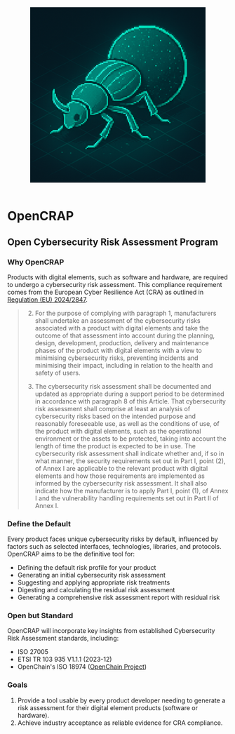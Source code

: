 <div align="center">
  <img width="400" height="auto" src="https://raw.githubusercontent.com/balena-io-experimental/opencrap/main/craptor.png">
  <br>
  <br>
</div>

# OpenCRAP
## Open Cybersecurity Risk Assessment Program

### Why OpenCRAP

Products with digital elements, such as software and hardware, are required to undergo a cybersecurity risk assessment. This compliance requirement comes from the European Cyber Resilience Act (CRA) as outlined in [Regulation (EU) 2024/2847](https://eur-lex.europa.eu/eli/reg/2024/2847/oj/eng#art_13).

> 2.   For the purpose of complying with paragraph 1, manufacturers shall undertake an assessment of the cybersecurity risks associated with a product with digital elements and take the outcome of that assessment into account during the planning, design, development, production, delivery and maintenance phases of the product with digital elements with a view to minimising cybersecurity risks, preventing incidents and minimising their impact, including in relation to the health and safety of users.
>
> 3.   The cybersecurity risk assessment shall be documented and updated as appropriate during a support period to be determined in accordance with paragraph 8 of this Article. That cybersecurity risk assessment shall comprise at least an analysis of cybersecurity risks based on the intended purpose and reasonably foreseeable use, as well as the conditions of use, of the product with digital elements, such as the operational environment or the assets to be protected, taking into account the length of time the product is expected to be in use. The cybersecurity risk assessment shall indicate whether and, if so in what manner, the security requirements set out in Part I, point (2), of Annex I are applicable to the relevant product with digital elements and how those requirements are implemented as informed by the cybersecurity risk assessment. It shall also indicate how the manufacturer is to apply Part I, point (1), of Annex I and the vulnerability handling requirements set out in Part II of Annex I.

### Define the Default

Every product faces unique cybersecurity risks by default, influenced by factors such as selected interfaces, technologies, libraries, and protocols. OpenCRAP aims to be the definitive tool for:

- Defining the default risk profile for your product
- Generating an initial cybersecurity risk assessment
- Suggesting and applying appropriate risk treatments
- Digesting and calculating the residual risk assessment
- Generating a comprehensive risk assessment report with residual risk

### Open but Standard

OpenCRAP will incorporate key insights from established Cybersecurity Risk Assessment standards, including:
- ISO 27005
- ETSI TR 103 935 V1.1.1 (2023-12)
- OpenChain's ISO 18974 ([OpenChain Project](https://openchainproject.org/security-assurance))

### Goals
1. Provide a tool usable by every product developer needing to generate a risk assessment for their digital element products (software or hardware).
2. Achieve industry acceptance as reliable evidence for CRA compliance.

